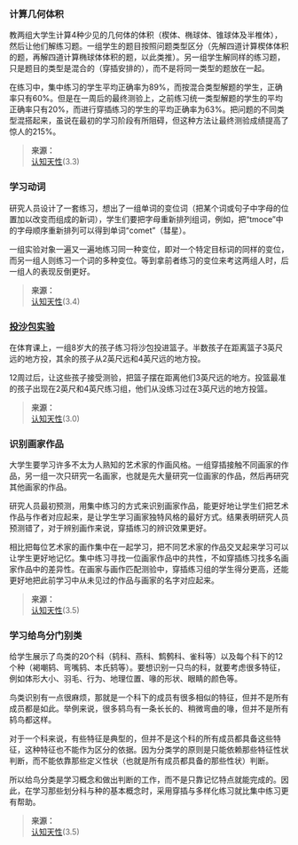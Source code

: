### 计算几何体积

教两组大学生计算4种少见的几何体的体积（楔体、椭球体、锥球体及半椎体），然后让他们解练习题。一组学生的题目按照问题类型区分（先解四道计算楔体体积的题，再解四道计算椭球体体积的题，以此类推）。另一组学生解同样的练习题，只是题目的类型是混合的（穿插安排的），而不是将同一类型的题放在一起。

在练习中，集中练习的学生平均正确率为89%，而按混合类型解题的学生，正确率只有60%。但是在一周后的最终测验上，之前练习统一类型解题的学生的平均正确率只有20%，而进行穿插练习的学生的平均正确率为63%。把问题的不同类型混搭起来，虽说在最初的学习阶段有所阻碍，但这种方法让最终测验成绩提高了惊人的215%。

>**来源：**  
>[认知天性](/读书/学习/认知天性.md)(3.3)


### 学习动词

研究人员设计了一套练习，想出了一组单词的变位词（把某个词或句子中字母的位置加以改变而组成的新词），学生们要把字母重新排列组词，例如，把“tmoce”中的字母顺序重新排列可以得到单词“comet”（彗星）。

一组实验对象一遍又一遍地练习同一种变位，即对一个特定目标词的同样的变位，而另一组人则练习一个词的多种变位。等到拿前者练习的变位来考这两组人时，后一组人的表现反倒更好。

>**来源：**  
>[认知天性](/读书/学习/认知天性.md)(3.4)

### [投沙包实验](https://izydplk815.feishu.cn/docx/doxcnycR68B5YQtWyXYNpPKNZAg)

在体育课上，一组8岁大的孩子练习将沙包投进篮子。半数孩子在距离篮子3英尺远的地方投，其余的孩子从2英尺远和4英尺远的地方投。

12周过后，让这些孩子接受测验，把篮子摆在距离他们3英尺远的地方。投篮最准的孩子出现在2英尺和4英尺练习组，他们从没练习过在3英尺远的地方投篮。

>**来源：**  
>[认知天性](/读书/学习/认知天性.md)(3.0)

### 识别画家作品

大学生要学习许多不太为人熟知的艺术家的作画风格。一组穿插接触不同画家的作品，另一组一次只研究一名画家，也就是先大量研究一位画家的作品，然后再研究其他画家的作品。

研究人员最初预测，用集中练习的方式来识别画家作品，能更好地让学生们把艺术作品与作者对应起来，是让学生学习画家独特风格的最好方式。结果表明研究人员预测错了，对于辨别画作来说，穿插练习的辨识效果更好。

相比把每位艺术家的画作集中在一起学习，把不同艺术家的作品交叉起来学习可以让学生更好地记忆。集中练习寻找一位画家作品中的共性，不如穿插练习找多名画家作品中的差异性。在画家与画作匹配测验中，穿插练习组的学生得分更高，还能更好地把此前学习中从未见过的作品与画家的名字对应起来。

>**来源：**  
>[认知天性](/读书/学习/认知天性.md)(3.5)


### 学习给鸟分门别类

给学生展示了鸟类的20个科（鸫科、燕科、鹪鹩科、雀科等）以及每个科下的12个种（褐嘲鸫、弯嘴鸫、本氏鸫等）。要想识别一只鸟的科，就要考虑很多特征，例如体形大小、羽毛、行为、地理位置、喙的形状、眼睛的颜色等。

鸟类识别有一点很麻烦，那就是一个科下的成员有很多相似的特征，但并不是所有成员都是如此。举例来说，很多鸫鸟有一条长长的、稍微弯曲的喙，但并不是所有鸫鸟都这样。

对于一个科来说，有些特征是典型的，但并不是这个科的所有成员都具备这些特征，这种特征也不能作为区分的依据。因为分类学的原则是只能依赖那些特征性状判断，而不能依靠那些定义性状（也就是所有成员都具备的那些性状）判断。

所以给鸟分类是学习概念和做出判断的工作，而不是只靠记忆特点就能完成的。因此，在学习那些划分科与种的基本概念时，采用穿插与多样化练习就比集中练习更有帮助。

>**来源：**  
>[认知天性](/读书/学习/认知天性.md)(3.5)

